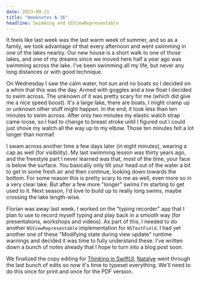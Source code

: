 ```yaml
---
date: 2023-09-11
title: "Weeknotes № 36"
headline: Swimming and UIViewRepresentable
---
```


It feels like last week was the last warm week of summer, and so as a family, we took advantage of that every afternoon and went swimming in one of the lakes nearby. Our new house is a short walk to one of those lakes, and one of my dreams since we moved here half a year ago was swimming across the lake. I've been swimming all my life, but never any long distances or with good technique.

On Wednesday I saw the calm water, hot sun and no boats so I decided on a whim that this was the day. Armed with goggles and a tow float I decided to swim across. The unknown of it was pretty scary for me (which did give me a nice speed boost). It's a large lake, there are boats, I might cramp up or unknown other stuff might happen. In the end, it took less than ten minutes to swim across. After only two minutes my elastic watch strap came loose, so I had to change to breast stroke until I figured out I could just shove my watch all the way up to my elbow. Those ten minutes felt a lot longer than normal!

I swam across another time a few days later (in eight minutes), wearing a cap as well (for visibility). My last swimming lesson was thirty years ago, and the freestyle part I never learned was that, most of the time, your face is below the surface. You basically only tilt your head out of the water a bit to get in some fresh air and then continue, looking down towards the bottom. For some reason this is pretty scary to me as well, even more so in a very clear lake. But after a few more "longer" swims I'm starting to get used to it. Next season, I'd love to build up to really long swims, maybe crossing the lake length-wise.

Florian was away last week, I worked on the "typing recorder" app that I plan to use to record myself typing and play back in a smooth way (for presentations, workshops and videos). As part of this, I needed to do another `NSViewRepresentable` implementation for `NSTextField`. I had yet another one of these "Modifying state during view update" runtime warnings and decided it was time to fully understand these. I've written down a bunch of notes already that I hope to turn into a blog post soon.

We finalized the copy editing for [Thinking in SwiftUI](https://www.objc.io/books/thinking-in-swiftui/), [Natalye](http://www.natalye.com) went through the last bunch of edits so now it's time to typeset everything. We'll need to do this once for print and once for the PDF version.
